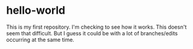 # hello-world

This is my first repository. I'm checking to see how it works. 
This doesn't seem that difficult. 
But I guess it could be with a lot of branches/edits occurring at the same time. 
